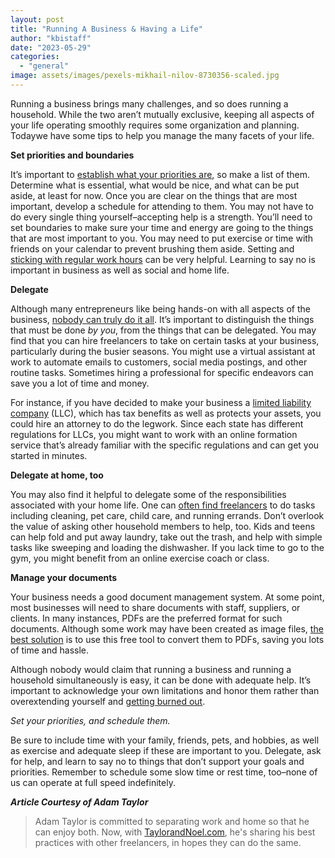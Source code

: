```yaml
---
layout: post
title: "Running A Business & Having a Life"
author: "kbistaff"
date: "2023-05-29"
categories: 
  - "general"
image: assets/images/pexels-mikhail-nilov-8730356-scaled.jpg
---
```


Running a business brings many challenges, and so does running a household. While the two aren’t mutually exclusive, keeping all aspects of your life operating smoothly requires some organization and planning. Todaywe have some tips to help you manage the many facets of your life.

**Set priorities and boundaries**

It’s important to [establish what your priorities are](https://medium.com/swlh/work-life-balance-can-it-exist-for-entrepreneurs-18b5e10e4623), so make a list of them. Determine what is essential, what would be nice, and what can be put aside, at least for now. Once you are clear on the things that are most important, develop a schedule for attending to them. You may not have to do every single thing yourself–accepting help is a strength. You’ll need to set boundaries to make sure your time and energy are going to the things that are most important to you. You may need to put exercise or time with friends on your calendar to prevent brushing them aside. Setting and [sticking with regular work hours](https://www.thehartford.com/business-insurance/strategy/infographics/work-life-balance) can be very helpful. Learning to say no is important in business as well as social and home life.

**Delegate**

Although many entrepreneurs like being hands-on with all aspects of the business, [nobody can truly do it all](https://www.lifehack.org/688325/how-to-delegate-work-the-definitive-guide-for-successful-leaders). It’s important to distinguish the things that must be done _by you_, from the things that can be delegated. You may find that you can hire freelancers to take on certain tasks at your business, particularly during the busier seasons. You might use a virtual assistant at work to automate emails to customers, social media postings, and other routine tasks. Sometimes hiring a professional for specific endeavors can save you a lot of time and money. 

For instance, if you have decided to make your business a [limited liability company](https://www.shopify.com/blog/llc-advantages) (LLC), which has tax benefits as well as protects your assets, you could hire an attorney to do the legwork. Since each state has different regulations for LLCs, you might want to work with an online formation service that’s already familiar with the specific regulations and can get you started in minutes.

**Delegate at home, too**

You may also find it helpful to delegate some of the responsibilities associated with your home life. One can [often find freelancers](https://motherhoodsimplified.com/how-to-delegate-in-the-home/) to do tasks including cleaning, pet care, child care, and running errands. Don’t overlook the value of asking other household members to help, too. Kids and teens can help fold and put away laundry, take out the trash, and help with simple tasks like sweeping and loading the dishwasher. If you lack time to go to the gym, you might benefit from an online exercise coach or class.

**Manage your documents**

Your business needs a good document management system. At some point, most businesses will need to share documents with staff, suppliers, or clients. In many instances, PDFs are the preferred format for such documents. Although some work may have been created as image files, [the best solution](https://www.adobe.com/acrobat/hub/how-to/how-to-convert-png-to-pdf) is to use this free tool to convert them to PDFs, saving you lots of time and hassle. 

Although nobody would claim that running a business and running a household simultaneously is easy, it can be done with adequate help. It’s important to acknowledge your own limitations and honor them rather than overextending yourself and [getting burned out](https://www.terriklassconsulting.com/2021/07/25/juggling-leadership-responsibilities-to-avoid-burnout/).

_Set your priorities, and schedule them._

Be sure to include time with your family, friends, pets, and hobbies, as well as exercise and adequate sleep if these are important to you. Delegate, ask for help, and learn to say no to things that don’t support your goals and priorities. Remember to schedule some slow time or rest time, too–none of us can operate at full speed indefinitely.

**_Article Courtesy of Adam Taylor_**

> Adam Taylor is committed to separating work and home so that he can enjoy both. Now, with [TaylorandNoel.com](https://TaylorandNoel.com), he's sharing his best practices with other freelancers, in hopes they can do the same.
